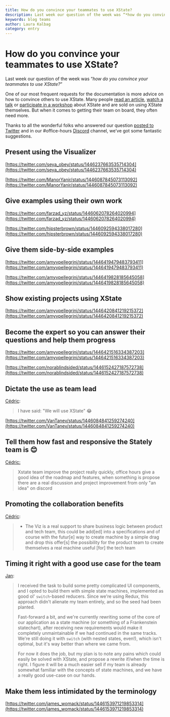 ```yaml
---
title: How do you convince your teammates to use XState?
description: Last week our question of the week was “*how do you convince your teammates to use XState?*”, here are some suggestions.
keywords: blog teams
author: Laura Kalbag
category: entry
---
```


# How do you convince your teammates to use XState?

Last week our question of the week was “*how do you convince your teammates to use XState?*”

One of our most frequent requests for the documentation is more advice on how to convince others to use XState. Many people [read an article](XXX), [watch a talk](XXX) or [participate in a workshop](XXX) about XState and are sold on using XState themselves. But when it comes to getting their team on board, they often need more.

Thanks to all the wonderful folks who answered our question [posted to Twitter](https://twitter.com/statelyai/status/1446035499777462274) and in our #office-hours [Discord](https://discord.gg/xstate) channel, we’ve got some fantastic suggestions.

## Present using the Visualizer

[https://twitter.com/seya_obey/status/1446237663535714304](https://twitter.com/seya_obey/status/1446237663535714304)

[https://twitter.com/ManorYanir/status/1446087845073113092](https://twitter.com/ManorYanir/status/1446087845073113092)

## Give examples using their own work

[https://twitter.com/farzad_yz/status/1446062078264020994](https://twitter.com/farzad_yz/status/1446062078264020994)

[https://twitter.com/hipsterbrown/status/1446092594338017280](https://twitter.com/hipsterbrown/status/1446092594338017280)

## Give them side-by-side examples

[https://twitter.com/amyvpellegrini/status/1446419479483793411](https://twitter.com/amyvpellegrini/status/1446419479483793411)

[https://twitter.com/amyvpellegrini/status/1446419828185645058](https://twitter.com/amyvpellegrini/status/1446419828185645058)

## Show existing projects using XState

[https://twitter.com/amyvpellegrini/status/1446420841219215372](https://twitter.com/amyvpellegrini/status/1446420841219215372)

## Become the expert so you can answer their questions and help them progress

[https://twitter.com/amyvpellegrini/status/1446421516334387203](https://twitter.com/amyvpellegrini/status/1446421516334387203)

[https://twitter.com/norablindsided/status/1446152427187572738](https://twitter.com/norablindsided/status/1446152427187572738)

## Dictate the use as team lead

[Cédric](https://discord.com/channels/795785288994652170/895591583586598943/895730595378913390):

> I have said: "We will use XState" 😂

[https://twitter.com/VanTanev/status/1446084841259274240](https://twitter.com/VanTanev/status/1446084841259274240)

## Tell them how fast and responsive the Stately team is 😊

[Cédric:](https://discord.com/channels/795785288994652170/895591583586598943/895738949635551273)

> Xstate team improve the project really quickly, office hours give a good idea of the roadmap and features, when something is propose there are a real discussion and project improvement from only "an idea" on discord
> 

## Promoting the collaboration benefits

[Cédric](https://discord.com/channels/795785288994652170/895591583586598943/895738949635551273): 

> - The Viz is a real support to share business logic between product and tech team, this could be add[ed] into a specifications and of course with the futur[e] way to create machine by a simple drag and drop this offer[s] the possibility for the product team to create themselves a real machine useful [for] the tech team
> 

## Timing it right with a good use case for the team

[Jan](https://discord.com/channels/795785288994652170/895591583586598943/895754626689814578):

> I received the task to build some pretty complicated UI components, and I opted to build them with simple state machines, implemented as good ol' `switch`-based reducers. Since we're using Redux, this approach didn't alienate my team entirely, and so the seed had been planted.
>
> Fast-forward a bit, and we're currently rewriting some of the core of our application as a state machine (or something of a Frankenstein statechart), after receiving new requirements would make it completely unmaintainable if we had continued in the same tracks. We're still doing it with `switch` (with nested states, even!), which isn't optimal, but it's way better than where we came from. 
>
>For now it does the job, but my plan is to note any pains which could easily be solved with XState, and propose a rewrite if/when the time is right. I figure it will be a much easier sell if my team is already somewhat familiar with the concepts of state machines, and we have a really good use-case on our hands.

## Make them less intimidated by the terminology

[https://twitter.com/james_womack/status/1446153971219853314](https://twitter.com/james_womack/status/1446153971219853314)